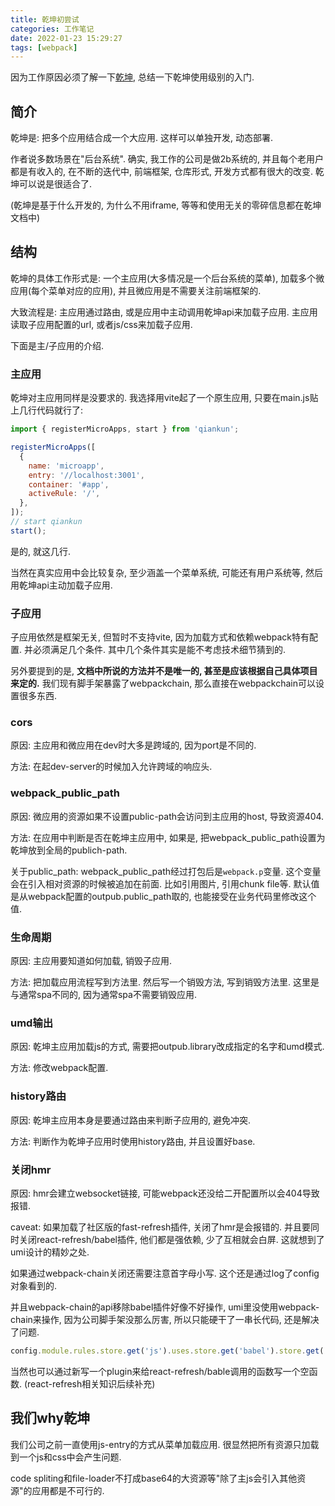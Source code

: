 ```yaml
---
title: 乾坤初尝试
categories: 工作笔记
date: 2022-01-23 15:29:27
tags: [webpack]
---
```

因为工作原因必须了解一下[乾坤](https://qiankun.umijs.org/), 总结一下乾坤使用级别的入门. 

<!--more-->

## 简介

乾坤是: 把多个应用结合成一个大应用. 这样可以单独开发, 动态部署.

作者说多数场景在"后台系统". 确实, 我工作的公司是做2b系统的, 并且每个老用户都是有收入的, 在不断的迭代中, 前端框架, 仓库形式, 开发方式都有很大的改变. 乾坤可以说是很适合了.

(乾坤是基于什么开发的, 为什么不用iframe, 等等和使用无关的零碎信息都在乾坤文档中)

## 结构

乾坤的具体工作形式是: 一个主应用(大多情况是一个后台系统的菜单), 加载多个微应用(每个菜单对应的应用), 并且微应用是不需要关注前端框架的.

大致流程是: 主应用通过路由, 或是应用中主动调用乾坤api来加载子应用. 主应用读取子应用配置的url, 或者js/css来加载子应用.

下面是主/子应用的介绍.

### 主应用

乾坤对主应用同样是没要求的. 我选择用vite起了一个原生应用, 只要在main.js贴上几行代码就行了:

```js
import { registerMicroApps, start } from 'qiankun';

registerMicroApps([
  {
    name: 'microapp',
    entry: '//localhost:3001',
    container: '#app',
    activeRule: '/',
  },
]);
// start qiankun
start();
```

是的, 就这几行.

当然在真实应用中会比较复杂, 至少涵盖一个菜单系统, 可能还有用户系统等, 然后用乾坤api主动加载子应用.

### 子应用

子应用依然是框架无关, 但暂时不支持vite, 因为加载方式和依赖webpack特有配置. 并必须满足几个条件. 其中几个条件其实是能不考虑技术细节猜到的.

另外要提到的是, **文档中所说的方法并不是唯一的, 甚至是应该根据自己具体项目来定的.** 我们现有脚手架暴露了webpackchain, 那么直接在webpackchain可以设置很多东西.

### cors

原因: 主应用和微应用在dev时大多是跨域的, 因为port是不同的.

方法: 在起dev-server的时候加入允许跨域的响应头. 

### __webpack_public_path__

原因: 微应用的资源如果不设置public-path会访问到主应用的host, 导致资源404.

方法: 在应用中判断是否在乾坤主应用中, 如果是, 把webpack_public_path设置为乾坤放到全局的publich-path.

关于public_path: webpack_public_path经过打包后是`webpack.p`变量. 这个变量会在引入相对资源的时候被追加在前面. 比如引用图片, 引用chunk file等. 默认值是从webpack配置的outpub.public_path取的, 也能接受在业务代码里修改这个值.

### 生命周期

原因: 主应用要知道如何加载, 销毁子应用.

方法: 把加载应用流程写到方法里. 然后写一个销毁方法, 写到销毁方法里. 这里是与通常spa不同的, 因为通常spa不需要销毁应用.

### umd输出

原因: 乾坤主应用加载js的方式, 需要把outpub.library改成指定的名字和umd模式.

方法: 修改webpack配置.

### history路由

原因: 乾坤主应用本身是要通过路由来判断子应用的, 避免冲突.

方法: 判断作为乾坤子应用时使用history路由, 并且设置好base.

### 关闭hmr

原因: hmr会建立websocket链接, 可能webpack还没给二开配置所以会404导致报错.

caveat: 如果加载了社区版的fast-refresh插件, 关闭了hmr是会报错的. 并且要同时关闭react-refresh/babel插件, 他们都是强依赖, 少了互相就会白屏. 这就想到了umi设计的精妙之处.

如果通过webpack-chain关闭还需要注意首字母小写. 这个还是通过log了config对象看到的.

并且webpack-chain的api移除babel插件好像不好操作, umi里没使用webpack-chain来操作, 因为公司脚手架没那么厉害, 所以只能硬干了一串长代码, 还是解决了问题. 

```js
config.module.rules.store.get('js').uses.store.get('babel').store.get('options').plugins = config.module.rules.store.get('js').uses.store.get('babel').store.get('options').plugins.filter(item => !item[0] || item[0] !== 'react-refresh/babel');
```

当然也可以通过新写一个plugin来给react-refresh/bable调用的函数写一个空函数. (react-refresh相关知识后续补充)

## 我们why乾坤

我们公司之前一直使用js-entry的方式从菜单加载应用. 很显然把所有资源只加载到一个js和css中会产生问题.

code spliting和file-loader不打成base64的大资源等"除了主js会引入其他资源"的应用都是不可行的.
